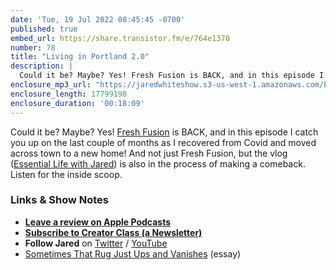 ```yaml
---
date: 'Tue, 19 Jul 2022 08:45:45 -0700'
published: true
embed_url: https://share.transistor.fm/e/764e1370
number: 78
title: "Living in Portland 2.0"
description: |
  Could it be? Maybe? Yes! Fresh Fusion is BACK, and in this episode I catch you up on the last couple of months as I recovered from Covid and moved across town to a new home! And not just Fresh Fusion, but the vlog (Essential Life with Jared) is also in the process of making a comeback. Listen for the inside scoop.
enclosure_mp3_url: "https://jaredwhiteshow.s3-us-west-1.amazonaws.com/Episode%2078%20-%20Living%20in%20Portland%202.0.mp3"
enclosure_length: 17799198
enclosure_duration: '00:18:09'
---
```


Could it be? Maybe? Yes! [Fresh Fusion](https://jaredwhite.com/podcast) is BACK, and in this episode I catch you up on the last couple of months as I recovered from Covid and moved across town to a new home! And not just Fresh Fusion, but the vlog ([Essential Life with Jared](https://www.youtube.com/channel/UCx90UL8AZfxSbBbFQ7L2t5w)) is also in the process of making a comeback. Listen for the inside scoop.

### Links & Show Notes

* **[Leave a review on Apple Podcasts](https://podcasts.apple.com/us/podcast/fresh-fusion/id1387528457)**
* **[Subscribe to Creator Class (a Newsletter)](https://jaredwhite.com/creator-class)**
* **Follow Jared** on [Twitter](https://twitter.com/jaredcwhite) / [YouTube](https://www.youtube.com/channel/UCx90UL8AZfxSbBbFQ7L2t5w)
* [Sometimes That Rug Just Ups and Vanishes](https://jaredwhite.com/articles/sometimes-that-rug-just-ups-and-vanishes) (essay)